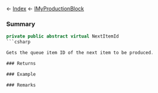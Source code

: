 ← [Index](Api-Index) ← [IMyProductionBlock](Sandbox.ModAPI.Ingame.IMyProductionBlock)

### Summary

```csharp
private public abstract virtual NextItemId
```csharp

Gets the queue item ID of the next item to be produced.

### Returns

### Example

### Remarks

